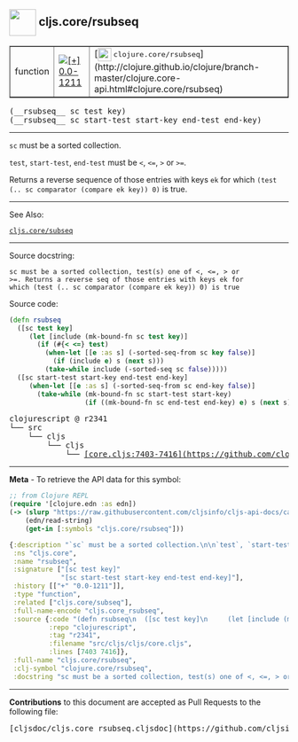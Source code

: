 ## <img width="48px" valign="middle" src="http://i.imgur.com/Hi20huC.png"> cljs.core/rsubseq

 <table border="1">
<tr>

<td>function</td>
<td><a href="https://github.com/cljsinfo/cljs-api-docs/tree/0.0-1211"><img valign="middle" alt="[+] 0.0-1211" src="https://img.shields.io/badge/+-0.0--1211-lightgrey.svg"></a> </td>
<td>
[<img height="24px" valign="middle" src="http://i.imgur.com/1GjPKvB.png"> <samp>clojure.core/rsubseq</samp>](http://clojure.github.io/clojure/branch-master/clojure.core-api.html#clojure.core/rsubseq)
</td>
</tr>
</table>

 <samp>
(__rsubseq__ sc test key)<br>
</samp>
 <samp>
(__rsubseq__ sc start-test start-key end-test end-key)<br>
</samp>

---

`sc` must be a sorted collection.

`test`, `start-test`, `end-test` must be `<`, `<=`, `>` or `>=`.

Returns a reverse sequence of those entries with keys `ek` for which
`(test (.. sc comparator (compare ek key)) 0)` is true.

---


See Also:

[`cljs.core/subseq`](cljs.core_subseq.md)<br>

---

Source docstring:

```
sc must be a sorted collection, test(s) one of <, <=, > or
>=. Returns a reverse seq of those entries with keys ek for
which (test (.. sc comparator (compare ek key)) 0) is true
```

Source code:

```clj
(defn rsubseq
  ([sc test key]
     (let [include (mk-bound-fn sc test key)]
       (if (#{< <=} test)
         (when-let [[e :as s] (-sorted-seq-from sc key false)]
           (if (include e) s (next s)))
         (take-while include (-sorted-seq sc false)))))
  ([sc start-test start-key end-test end-key]
     (when-let [[e :as s] (-sorted-seq-from sc end-key false)]
       (take-while (mk-bound-fn sc start-test start-key)
                   (if ((mk-bound-fn sc end-test end-key) e) s (next s))))))
```

 <pre>
clojurescript @ r2341
└── src
    └── cljs
        └── cljs
            └── <ins>[core.cljs:7403-7416](https://github.com/clojure/clojurescript/blob/r2341/src/cljs/cljs/core.cljs#L7403-L7416)</ins>
</pre>


---

__Meta__ - To retrieve the API data for this symbol:

```clj
;; from Clojure REPL
(require '[clojure.edn :as edn])
(-> (slurp "https://raw.githubusercontent.com/cljsinfo/cljs-api-docs/catalog/cljs-api.edn")
    (edn/read-string)
    (get-in [:symbols "cljs.core/rsubseq"]))
```

```clj
{:description "`sc` must be a sorted collection.\n\n`test`, `start-test`, `end-test` must be `<`, `<=`, `>` or `>=`.\n\nReturns a reverse sequence of those entries with keys `ek` for which\n`(test (.. sc comparator (compare ek key)) 0)` is true.",
 :ns "cljs.core",
 :name "rsubseq",
 :signature ["[sc test key]"
             "[sc start-test start-key end-test end-key]"],
 :history [["+" "0.0-1211"]],
 :type "function",
 :related ["cljs.core/subseq"],
 :full-name-encode "cljs.core_rsubseq",
 :source {:code "(defn rsubseq\n  ([sc test key]\n     (let [include (mk-bound-fn sc test key)]\n       (if (#{< <=} test)\n         (when-let [[e :as s] (-sorted-seq-from sc key false)]\n           (if (include e) s (next s)))\n         (take-while include (-sorted-seq sc false)))))\n  ([sc start-test start-key end-test end-key]\n     (when-let [[e :as s] (-sorted-seq-from sc end-key false)]\n       (take-while (mk-bound-fn sc start-test start-key)\n                   (if ((mk-bound-fn sc end-test end-key) e) s (next s))))))",
          :repo "clojurescript",
          :tag "r2341",
          :filename "src/cljs/cljs/core.cljs",
          :lines [7403 7416]},
 :full-name "cljs.core/rsubseq",
 :clj-symbol "clojure.core/rsubseq",
 :docstring "sc must be a sorted collection, test(s) one of <, <=, > or\n>=. Returns a reverse seq of those entries with keys ek for\nwhich (test (.. sc comparator (compare ek key)) 0) is true"}

```

---

__Contributions__ to this document are accepted as Pull Requests to the following file:

 <pre>
[cljsdoc/cljs.core_rsubseq.cljsdoc](https://github.com/cljsinfo/cljs-api-docs/blob/master/cljsdoc/cljs.core_rsubseq.cljsdoc)
</pre>

